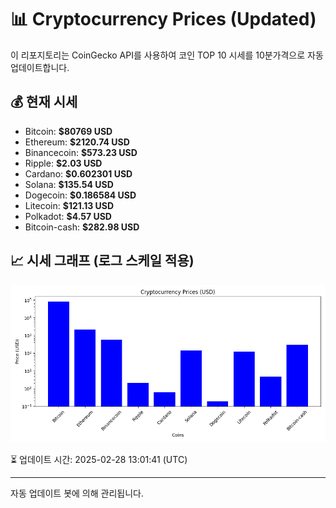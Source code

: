
# 📊 Cryptocurrency Prices (Updated)

이 리포지토리는 CoinGecko API를 사용하여 코인 TOP 10 시세를 10분가격으로 자동 업데이트합니다.

## 💰 현재 시세
- Bitcoin: **$80769 USD**
- Ethereum: **$2120.74 USD**
- Binancecoin: **$573.23 USD**
- Ripple: **$2.03 USD**
- Cardano: **$0.602301 USD**
- Solana: **$135.54 USD**
- Dogecoin: **$0.186584 USD**
- Litecoin: **$121.13 USD**
- Polkadot: **$4.57 USD**
- Bitcoin-cash: **$282.98 USD**

## 📈 시세 그래프 (로그 스케일 적용)
![Crypto Prices](crypto_prices.png)

⏳ 업데이트 시간: 2025-02-28 13:01:41 (UTC)

---
자동 업데이트 봇에 의해 관리됩니다.
